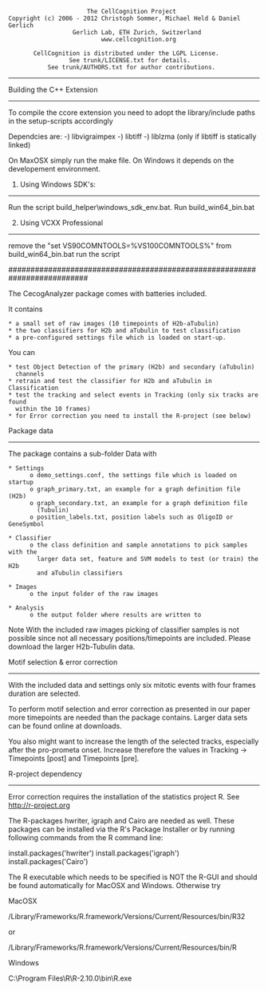 
                          The CellCognition Project
    Copyright (c) 2006 - 2012 Christoph Sommer, Michael Held & Daniel Gerlich
                      Gerlich Lab, ETH Zurich, Switzerland
                              www.cellcognition.org

           CellCognition is distributed under the LGPL License.
                     See trunk/LICENSE.txt for details.
               See trunk/AUTHORS.txt for author contributions.

--------------------------------------------------------------------------------

Building the C++ Extension
***********************

To compile the ccore extension you need to adopt the library/include
paths in the setup-scripts accordingly

Dependcies are:
-) libvigraimpex
-) libtiff
-) liblzma (only if libtiff is statically linked)

On MaxOSX simply run the make file. On Windows it depends on the developement environment.

1) Using Windows SDK's:
-----------------------

Run the script build_helper\windows_sdk_env.bat.
Run build_win64_bin.bat

2) Using VCXX Professional
--------------------------
remove the "set VS90COMNTOOLS=%VS100COMNTOOLS%" from build_win64_bin.bat
run the script


##########################################################################

The CecogAnalyzer package comes with batteries included.

It contains

    * a small set of raw images (10 timepoints of H2b-aTubulin)
    * the two classifiers for H2b and aTubulin to test classification
    * a pre-configured settings file which is loaded on start-up.

You can

    * test Object Detection of the primary (H2b) and secondary (aTubulin)
      channels
    * retrain and test the classifier for H2b and aTubulin in Classification
    * test the tracking and select events in Tracking (only six tracks are found
      within the 10 frames)
    * for Error correction you need to install the R-project (see below)


Package data
************

The package contains a sub-folder Data with

    * Settings
          o demo_settings.conf, the settings file which is loaded on startup
          o graph_primary.txt, an example for a graph definition file (H2b)
          o graph_secondary.txt, an example for a graph definition file
            (Tubulin)
          o position_labels.txt, position labels such as OligoID or GeneSymbol

    * Classifier
          o the class definition and sample annotations to pick samples with the
            larger data set, feature and SVM models to test (or train) the H2b
            and aTubulin classifiers

    * Images
          o the input folder of the raw images

    * Analysis
          o the output folder where results are written to

Note
With the included raw images picking of classifier samples is not possible since
not all necessary positions/timepoints are included.
Please download the larger H2b-Tubulin data.


Motif selection & error correction
**********************************

With the included data and settings only six mitotic events with four frames
duration are selected.

To perform motif selection and error correction as presented in our paper more
timepoints are needed than the package contains. Larger data sets can be found
online at downloads.

You also might want to increase the length of the selected tracks, especially
after the pro-prometa onset. Increase therefore the values in
Tracking -> Timepoints [post] and Timepoints [pre].


R-project dependency
********************

Error correction requires the installation of the statistics project R.
See http://r-project.org

The R-packages hwriter, igraph and Cairo are needed as well. These packages can
be installed via the R's Package Installer or by running following commands from
the R command line:

install.packages('hwriter')
install.packages('igraph')
install.packages('Cairo')

The R executable which needs to be specified is NOT the R-GUI and should be
found automatically for MacOSX and Windows. Otherwise try

MacOSX

/Library/Frameworks/R.framework/Versions/Current/Resources/bin/R32

or

/Library/Frameworks/R.framework/Versions/Current/Resources/bin/R

Windows

C:\Program Files\R\R-2.10.0\bin\R.exe
